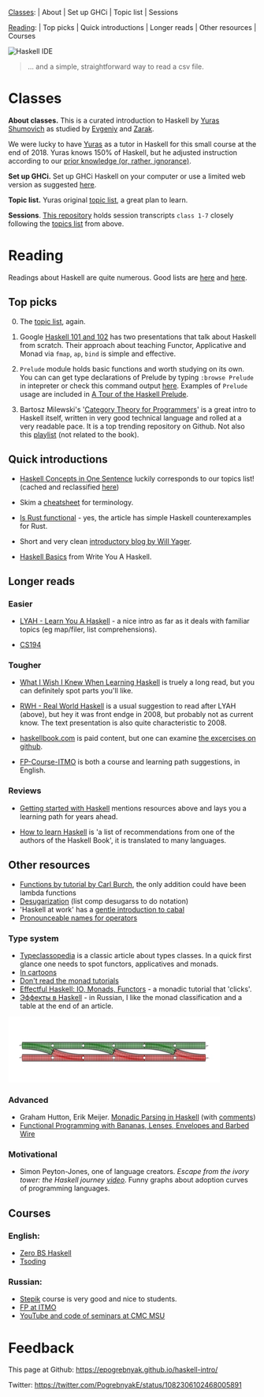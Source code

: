 [Classes](#Classes): | About | Set up GHCi | Topic list | Sessions

[Reading](#Reading): | Top picks | Quick introductions | Longer reads | Other resources | Courses

![Haskell IDE](https://pbs.twimg.com/media/D_wNe_tXsAExBvF?format=png&name=900x900)

> ... and a simple, straightforward way to read a csv file.


<!-- 
People cited:

@shumovichy, @BartoszMilewski, @fsoikin, @_bravit, @smdiehl, @carl_burch,
@alex_pir, @binroot
-->

# Classes

**About classes.** This is a curated introduction to Haskell by [Yuras Shumovich](https://twitter.com/shumovichy) as studied by [Evgeniy](https://twitter.com/PogrebnyakE) and [Zarak](https://github.com/zarak).

We were lucky to have [Yuras](https://twitter.com/shumovichy) as a tutor in Haskell for this small course at the end of 2018. Yuras knows 150% of Haskell, but he adjusted instruction according to our [prior knowledge (or, rather, ignorance)](how_we_started.md).

**Set up GHCi.** Set up GHCi Haskell on your computer or use a limited web version as
suggested [here](setup.md).

**Topic list.** Yuras original [topic list](topics.md), a great plan to learn. 

**Sessions**. [This repository](https://github.com/epogrebnyak/haskell-intro) holds session transcripts `class 1-7` closely following the [topics list](topics.md) from above. 

# Reading 

Readings about Haskell are quite numerous. Good lists are [here](https://wiki.haskell.org/Learning_Haskell) and [here](https://stackoverflow.com/questions/1012573/getting-started-with-haskell).

## Top picks

0. The [topic list](topics.md), again.

1. Google [Haskell 101 and 102](https://github.com/google/haskell-trainings/releases) has two presentations that talk about Haskell from scratch. Their approach about teaching Functor, Applicative and Monad via  `fmap`, `ap`, `bind` is simple and effective.

2. `Prelude` module holds basic functions and worth studying on its own. You can can get type declarations of Prelude by typing `:browse Prelude` in intepreter or check this command output [here](browse_prelude.hs). Examples of `Prelude` usage are included in [A Tour of the Haskell Prelude][pre]. 

3. Bartosz Milewski's '[Category Theory for Programmers][ctp]' is a great intro to Haskell itself, written in  very good technical language and rolled at a very readable pace. It is a top trending repository on Github. Not also this [playlist](https://www.youtube.com/playlist?list=PLbgaMIhjbmEnaH_LTkxLI7FMa2HsnawM_) (not related to the book).  

[pre]: http://www.cse.chalmers.se/edu/course/TDA555/tourofprelude.html
[ctp]: https://github.com/hmemcpy/milewski-ctfp-pdf

## Quick introductions

- [Haskell Concepts in One Sentence](https://ndrgrnd.net/posts/haskellOneSentence.html) 
  luckily corresponds to our topics list! (cached and reclassified [here](https://github.com/epogrebnyak/haskell-intro/issues/5))

- Skim a [cheatsheet](http://cheatsheet.codeslower.com/CheatSheet.pdf) for terminology.

- [Is Rust functional](https://www.fpcomplete.com/blog/2018/10/is-rust-functional) - yes,
  the article has simple Haskell counterexamples for Rust.

- Short and very clean [introductory blog by Will Yager](http://yager.io/CrashCourse/Haskell.html).

- [Haskell Basics](http://dev.stephendiehl.com/fun/001_basics.html) from Write You A Haskell.

## Longer reads

### Easier

- [LYAH - Learn You A Haskell](http://learnyouahaskell.com) - a nice intro as far as it deals with familiar topics (eg map/filer, list comprehensions).

- [CS194](https://www.seas.upenn.edu/~cis194/spring13/lectures.html)

### Tougher

- [What I Wish I Knew When Learning Haskell](http://dev.stephendiehl.com/hask/) is truely a long read, but you can definitely spot parts you'll like.  

- [RWH - Real World Haskell](http://book.realworldhaskell.org) is a usual suggestion to read after LYAH (above), but hey it 
  was front endge in 2008, but probably not as current know. The text presentation is also quite characteristic to 2008.

- [haskellbook.com](http://haskellbook.com) is paid content, but one can examine [the excercises on github](https://github.com/search?o=desc&q=haskellbook&s=stars&type=Repositories).

- [FP-Course-ITMO](https://github.com/jagajaga/FP-Course-ITMO) is both a course and learning path suggestions, in English.

### Reviews

- [Getting started with Haskell](https://stackoverflow.com/questions/1012573/getting-started-with-haskell) mentions resources above and lays you a learning path for years ahead.

- [How to learn Haskell](https://github.com/bitemyapp/learnhaskell) is 'a list of recommendations from one of the authors of the Haskell Book', it is translated to many languages.

## Other resources

- [Functions by tutorial by Carl Burch](http://www.toves.org/books/hsfun/), the only addition could have been lambda functions
- [Desugarization](http://www.haskellforall.com/2014/10/how-to-desugar-haskell-code.html) (list comp desugarss to do notation)  
- 'Haskell at work' has a [gentle introduction to cabal](https://haskell-at-work.com/episodes/2018-05-13-introduction-to-cabal.html)
- [Pronounceable names for operators](https://stackoverflow.com/questions/7746894/are-there-pronounceable-names-for-common-haskell-operators)

### Type system

- [Typeclassopedia](https://wiki.haskell.org/Typeclassopedia) is a classic article about types classes. In a quick 
  first glance one needs to spot functors, applicatives and monads.
- [In cartoons](http://adit.io/posts/2013-04-17-functors,_applicatives,_and_monads_in_pictures.html)
- [Don't read the monad tutorials](http://dev.stephendiehl.com/hask/#eightfold-path-to-monad-satori)
- [Effectful Haskell: IO, Monads, Functors](https://slpopejoy.github.io/posts/Effectful01.html#fn1) - a monadic tutorial that 'clicks'.
- [Эффекты в Haskell](https://ruhaskell.org/posts/theory/2018/01/18/effects-haskell.html) - in Russian, I like the monad classification and a table at the end of an article.

![](rails.png)

### Advanced 

- Graham Hutton, Erik Meijer. [Monadic Parsing in Haskell](http%3A%2F%2Fwww.cs.nott.ac.uk%2F~pszgmh%2Fpearl.pdf&usg=AOvVaw1BSPFzc6UYlS64ndClR60K) 
(with [comments](https://github.com/mini-kep/kep-parser.hs/tree/master/learn-parse))
- [Functional Programming with Bananas, Lenses, Envelopes and Barbed Wire](https://research.utwente.nl/en/publications/functional-programming-with-bananas-lenses-envelopes-and-barbed-w)

### Motivational

- Simon Peyton-Jones, one of language creators. _Escape from the ivory tower: the Haskell journey [video](https://www.youtube.com/watch?v=re96UgMk6GQ&feature=youtu.be&t=725)_. Funny graphs about adoption curves of programming languages.

## Courses

### English:

- [Zero BS Haskell](https://github.com/alpacaaa/zero-bullshit-haskell)
- [Tsoding](https://www.youtube.com/channel/UCEbYhDd6c6vngsF5PQpFVWg)

### Russian: 

- [Stepik](https://stepik.org/course/75/promo) course is very good and nice to students.
- [FP at ITMO](https://github.com/jagajaga/FP-Course-ITMO)
- [YouTube and code of seminars at CMC MSU](https://cmc-haskell-2018.github.io)

# Feedback

This page at Github: <https://epogrebnyak.github.io/haskell-intro/>

Twitter: <https://twitter.com/PogrebnyakE/status/1082306102468005891>
